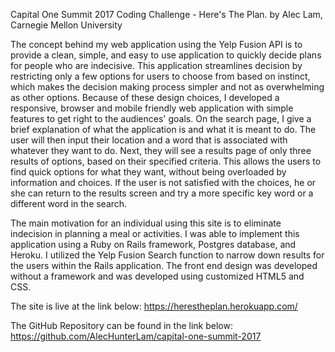 Capital One Summit 2017 Coding Challenge - Here's The Plan.  by Alec Lam, Carnegie Mellon University

The concept behind my web application using the Yelp Fusion API is to provide a clean, simple, and easy to use application to quickly decide plans for people who are indecisive. This application streamlines decision by restricting only a few options for users to choose from based on instinct, which makes the decision making process simpler and not as overwhelming as other options. Because of these design choices, I developed a responsive, browser and mobile friendly web application with simple features to get right to the audiences' goals. On the search page, I give a brief explanation of what the application is and what it is meant to do. The user will then input their location and a word that is associated with whatever they want to do. Next, they will see a results page of only three results of options, based on their specified criteria. This allows the users to find quick options for what they want, without being overloaded by information and choices. If the user is not satisfied with the choices, he or she can return to the results screen and try a more specific key word or a different word in the search.


The main motivation for an individual using this site is to eliminate indecision in planning a meal or activities. I was able to implement this application using a Ruby on Rails framework, Postgres database, and Heroku. I utilized the Yelp Fusion Search function to narrow down results for the users within the Rails application. The front end design was developed without a framework and was developed using customized HTML5 and CSS.

The site is live at the link below: 
https://herestheplan.herokuapp.com/

The GitHub Repository can be found in the link below:
https://github.com/AlecHunterLam/capital-one-summit-2017


